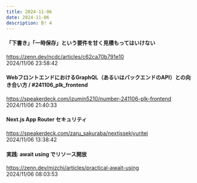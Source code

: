 ```yaml
---
title: 2024-11-06
date: 2024-11-06
description: B! 4
---
```


#### 「下書き」「一時保存」という要件を甘く見積もってはいけない
https://zenn.dev/ncdc/articles/c62ca70b791e10<br>
2024/11/06 23:58:42<br>


#### WebフロントエンドにおけるGraphQL（あるいはバックエンドのAPI）との向き合い方 / #241106_plk_frontend
https://speakerdeck.com/izumin5210/number-241106-plk-frontend<br>
2024/11/06 21:40:33<br>


#### Next.js App Router セキュリティ
https://speakerdeck.com/zaru_sakuraba/nextjssekiyuritei<br>
2024/11/06 13:38:42<br>


#### 実践: await using でリソース開放
https://zenn.dev/mizchi/articles/practical-await-using<br>
2024/11/06 08:03:53<br>



